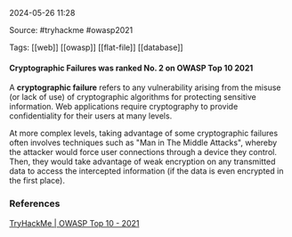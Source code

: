 
2024-05-26 11:28

Source: #tryhackme #owasp2021 

Tags: [[web]] [[owasp]] [[flat-file]] [[database]]

#### Cryptographic Failures was ranked No. 2 on OWASP Top 10 2021

A **cryptographic failure** refers to any vulnerability arising from the misuse (or lack of use) of cryptographic algorithms for protecting sensitive information. Web applications require cryptography to provide confidentiality for their users at many levels.

At more complex levels, taking advantage of some cryptographic failures often involves techniques such as "Man in The Middle Attacks", whereby the attacker would force user connections through a device they control. Then, they would take advantage of weak encryption on any transmitted data to access the intercepted information (if the data is even encrypted in the first place).

### References
[TryHackMe | OWASP Top 10 - 2021](https://tryhackme.com/r/room/owasptop102021)